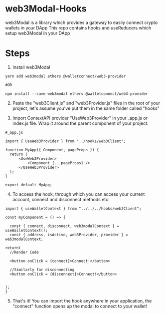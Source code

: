 # web3Modal-Hooks

web3Modal is a library which provides a gateway to easily connect crypto wallets in your DApp
This repo contains hooks and useReducers which setup web3Modal in your DApp

# Steps

1. Install web3Modal

````
yarn add web3modal ethers @walletconnect/web3-provider

#OR

npm install --save web3modal ethers @walletconnect/web3-provider
````

2. Paste the "web3Client.js" and "web3Provider.js" files in the root of your project, let's assume you've put them in the same folder called "hooks" 

3. Import ContextAPI provider "UseWeb3Provider" in your _app.js or index.js file. Wrap it around the parent component of your project.
````
#_app.js

import { UseWeb3Provider } from "../hooks/web3Client";

function MyApp({ Component, pageProps }) {
  return (
      <UseWeb3Provider>
          <Component {...pageProps} />
      </UseWeb3Provider>
  );
}

export default MyApp;
````

4. To access the hook, through which you can access your current account, connect and disconnect methods etc:

````
import { useWalletContext } from "../../../hooks/web3Client";

const myComponent = () => {

  const { connect, disconnect, web3modalContext } = useWalletContext();
  const { address, isActive, web3Provider, provider } = web3modalContext;
  
return(
  //Render Code

  <button onClick = {connect}>Connect!</button>
  
  //Similarly for disconnecting
  <button onClick = {disconnect}>Connect!</button>

  
);
}
````

5. That's it! You can import the hook anywhere in your application, the "connect" function opens up the modal to connect to your wallet!

